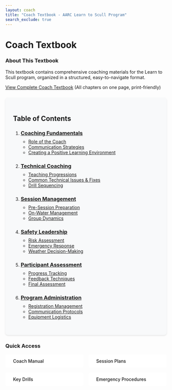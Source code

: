 ```yaml
---
layout: coach
title: "Coach Textbook - AARC Learn to Scull Program"
search_exclude: true
---
```


<h1>Coach Textbook</h1>

<div class="info-box tip">
  <h3>About This Textbook</h3>
  <p>This textbook contains comprehensive coaching materials for the Learn to Scull program, organized in a structured, easy-to-navigate format.</p>
  <p><a href="{{ site.baseurl }}/coach_portal/textbook/coach_complete.html" class="button-primary"><i class="fas fa-book"></i> View Complete Coach Textbook</a> <span class="note">(All chapters on one page, print-friendly)</span></p>
</div>

<div class="textbook-toc">
  <h2>Table of Contents</h2>
  
  <ol class="toc-list">
    <li>
      <h3><a href="{{ site.baseurl }}/coach_portal/textbook/coaching_fundamentals.html">Coaching Fundamentals</a></h3>
      <ul>
        <li><a href="{{ site.baseurl }}/coach_portal/textbook/coaching_fundamentals.html#role-of-the-coach">Role of the Coach</a></li>
        <li><a href="{{ site.baseurl }}/coach_portal/textbook/coaching_fundamentals.html#communication-strategies">Communication Strategies</a></li>
        <li><a href="{{ site.baseurl }}/coach_portal/textbook/coaching_fundamentals.html#creating-a-positive-learning-environment">Creating a Positive Learning Environment</a></li>
      </ul>
    </li>
    <li>
      <h3><a href="{{ site.baseurl }}/coach_portal/textbook/technical_coaching.html">Technical Coaching</a></h3>
      <ul>
        <li><a href="{{ site.baseurl }}/coach_portal/textbook/technical_coaching.html#teaching-progressions">Teaching Progressions</a></li>
        <li><a href="{{ site.baseurl }}/coach_portal/textbook/technical_coaching.html#common-technical-issues">Common Technical Issues & Fixes</a></li>
        <li><a href="{{ site.baseurl }}/coach_portal/textbook/technical_coaching.html#drill-sequencing">Drill Sequencing</a></li>
      </ul>
    </li>
    <li>
      <h3><a href="{{ site.baseurl }}/coach_portal/textbook/session_management.html">Session Management</a></h3>
      <ul>
        <li><a href="{{ site.baseurl }}/coach_portal/textbook/session_management.html#pre-session-preparation">Pre-Session Preparation</a></li>
        <li><a href="{{ site.baseurl }}/coach_portal/textbook/session_management.html#on-water-management">On-Water Management</a></li>
        <li><a href="{{ site.baseurl }}/coach_portal/textbook/session_management.html#group-dynamics">Group Dynamics</a></li>
      </ul>
    </li>
    <li>
      <h3><a href="{{ site.baseurl }}/coach_portal/textbook/safety_leadership.html">Safety Leadership</a></h3>
      <ul>
        <li><a href="{{ site.baseurl }}/coach_portal/textbook/safety_leadership.html#risk-assessment">Risk Assessment</a></li>
        <li><a href="{{ site.baseurl }}/coach_portal/textbook/safety_leadership.html#emergency-response">Emergency Response</a></li>
        <li><a href="{{ site.baseurl }}/coach_portal/textbook/safety_leadership.html#weather-decisions">Weather Decision-Making</a></li>
      </ul>
    </li>
    <li>
      <h3><a href="{{ site.baseurl }}/coach_portal/textbook/participant_assessment.html">Participant Assessment</a></h3>
      <ul>
        <li><a href="{{ site.baseurl }}/coach_portal/textbook/participant_assessment.html#progress-tracking">Progress Tracking</a></li>
        <li><a href="{{ site.baseurl }}/coach_portal/textbook/participant_assessment.html#feedback-techniques">Feedback Techniques</a></li>
        <li><a href="{{ site.baseurl }}/coach_portal/textbook/participant_assessment.html#final-assessment">Final Assessment</a></li>
      </ul>
    </li>
    <li>
      <h3><a href="{{ site.baseurl }}/coach_portal/textbook/program_administration.html">Program Administration</a></h3>
      <ul>
        <li><a href="{{ site.baseurl }}/coach_portal/textbook/program_administration.html#registration-management">Registration Management</a></li>
        <li><a href="{{ site.baseurl }}/coach_portal/textbook/program_administration.html#communication-protocols">Communication Protocols</a></li>
        <li><a href="{{ site.baseurl }}/coach_portal/textbook/program_administration.html#equipment-logistics">Equipment Logistics</a></li>
      </ul>
    </li>
  </ol>
</div>

<div class="info-box aarc mt-4">
  <h3>Quick Access</h3>
  <div class="link-grid">
    <a href="{{ site.baseurl }}/coach_portal/manual/Coach_Manual.html" class="quick-link">
      <i class="fas fa-book"></i> Coach Manual
    </a>
    <a href="{{ site.baseurl }}/coach_portal/session_plans/" class="quick-link">
      <i class="fas fa-clipboard-list"></i> Session Plans
    </a>
    <a href="{{ site.baseurl }}/coach_portal/technical/Key_Drills_Repertoire.html" class="quick-link">
      <i class="fas fa-dumbbell"></i> Key Drills
    </a>
    <a href="{{ site.baseurl }}/coach_portal/safety/Emergency_Procedures.html" class="quick-link">
      <i class="fas fa-first-aid"></i> Emergency Procedures
    </a>
  </div>
</div>

<style>
  .textbook-toc {
    background-color: #f8f9fa;
    border-radius: 8px;
    padding: 1.5rem;
    margin: 1.5rem 0;
    box-shadow: 0 2px 4px rgba(0,0,0,0.1);
  }
  
  .toc-list {
    padding-left: 1.5rem;
  }
  
  .toc-list h3 {
    margin-bottom: 0.5rem;
    color: var(--theme-color);
  }
  
  .toc-list ul {
    margin-top: 0.5rem;
    margin-bottom: 1.5rem;
  }
  
  .link-grid {
    display: grid;
    grid-template-columns: repeat(auto-fill, minmax(200px, 1fr));
    gap: 1rem;
  }
  
  .quick-link {
    display: flex;
    align-items: center;
    padding: 0.75rem 1rem;
    background-color: #fff;
    border-radius: 4px;
    transition: all 0.2s ease;
    text-decoration: none;
    color: var(--theme-color);
    font-weight: 500;
  }
  
  .quick-link:hover {
    background-color: var(--theme-color);
    color: #fff;
    transform: translateY(-2px);
  }
  
  .quick-link i {
    margin-right: 0.5rem;
  }
</style>

